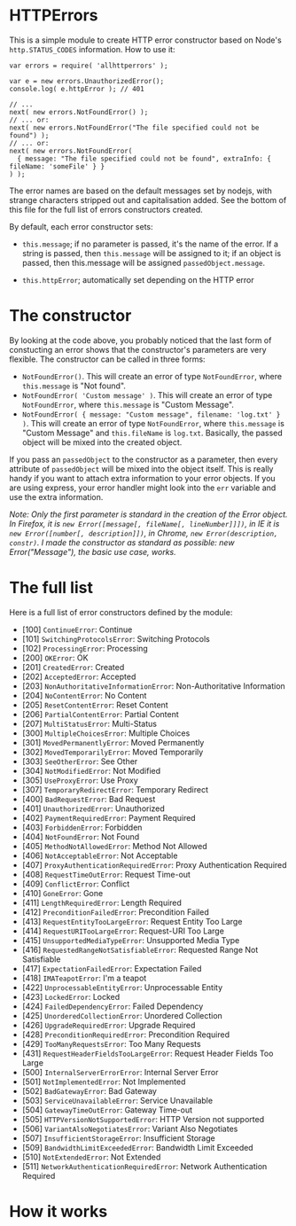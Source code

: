 HTTPErrors
==========

This is a simple module to create HTTP error constructor based on Node's `http.STATUS_CODES` information.
How to use it:

    var errors = require( 'allhttperrors' );

    var e = new errors.UnauthorizedError();
    console.log( e.httpError ); // 401

    // ...
    next( new errors.NotFoundError() );
    // ... or:
    next( new errors.NotFoundError("The file specified could not be found") );
    // ... or:
    next( new errors.NotFoundError( 
      { message: "The file specified could not be found", extraInfo: { fileName: 'someFile' } }
    ) );

The error names are based on the default messages set by nodejs, with strange characters stripped out and capitalisation added. See the bottom of this file for the full list of errors constructors created.

By default, each error constructor sets:

* `this.message`; if no parameter is passed, it's the name of the error. If a string is passed, then `this.message` will be assigned to it; if an object is passed, then this.message will be assigned `passedObject.message`.

* `this.httpError`; automatically set depending on the HTTP error

# The constructor

By looking at the code above, you probably noticed that the last form of constucting an error shows that the constructor's parameters are very flexible.
The constructor can be called in three forms:

 * `NotFoundError()`. This will create an error of type `NotFoundError`, where `this.message` is "Not found".
 * `NotFoundError( 'Custom message' )`. This will create an error of type `NotFoundError`, where `this.message` is "Custom Message".
 * `NotFoundError( { message: "Custom message", filename: 'log.txt' } )`. This will create an error of type `NotFoundError`, where `this.message` is "Custom Message" and `this.fileName` is `log.txt`.  Basically, the passed object will be mixed into the created object.

If you pass an `passedObject` to the constructor as a parameter, then every attribute of `passedObject` will be mixed into the object itself. This is really handy if you want to attach extra information to your error objects. If you are using express, your error handler might look into the `err` variable and use the extra information.

_Note: Only the first parameter is standard in the creation of the Error object. In Firefox, it is `new Error([message[, fileName[, lineNumber]]])`, in IE it is `new Error([number[, description]])`, in Chrome, `new Error(description, constr)`. I made the constructor as standard as possible: new Error("Message"), the basic use case, works._


# The full list

Here is a full list of error constructors defined by the module:

 * [100] `ContinueError`: Continue
 * [101] `SwitchingProtocolsError`: Switching Protocols
 * [102] `ProcessingError`: Processing
 * [200] `OKError`: OK
 * [201] `CreatedError`: Created
 * [202] `AcceptedError`: Accepted
 * [203] `NonAuthoritativeInformationError`: Non-Authoritative Information
 * [204] `NoContentError`: No Content
 * [205] `ResetContentError`: Reset Content
 * [206] `PartialContentError`: Partial Content
 * [207] `MultiStatusError`: Multi-Status
 * [300] `MultipleChoicesError`: Multiple Choices
 * [301] `MovedPermanentlyError`: Moved Permanently
 * [302] `MovedTemporarilyError`: Moved Temporarily
 * [303] `SeeOtherError`: See Other
 * [304] `NotModifiedError`: Not Modified
 * [305] `UseProxyError`: Use Proxy
 * [307] `TemporaryRedirectError`: Temporary Redirect
 * [400] `BadRequestError`: Bad Request
 * [401] `UnauthorizedError`: Unauthorized
 * [402] `PaymentRequiredError`: Payment Required
 * [403] `ForbiddenError`: Forbidden
 * [404] `NotFoundError`: Not Found
 * [405] `MethodNotAllowedError`: Method Not Allowed
 * [406] `NotAcceptableError`: Not Acceptable
 * [407] `ProxyAuthenticationRequiredError`: Proxy Authentication Required
 * [408] `RequestTimeOutError`: Request Time-out
 * [409] `ConflictError`: Conflict
 * [410] `GoneError`: Gone
 * [411] `LengthRequiredError`: Length Required
 * [412] `PreconditionFailedError`: Precondition Failed
 * [413] `RequestEntityTooLargeError`: Request Entity Too Large
 * [414] `RequestURITooLargeError`: Request-URI Too Large
 * [415] `UnsupportedMediaTypeError`: Unsupported Media Type
 * [416] `RequestedRangeNotSatisfiableError`: Requested Range Not Satisfiable
 * [417] `ExpectationFailedError`: Expectation Failed
 * [418] `IMATeapotError`: I'm a teapot
 * [422] `UnprocessableEntityError`: Unprocessable Entity
 * [423] `LockedError`: Locked
 * [424] `FailedDependencyError`: Failed Dependency
 * [425] `UnorderedCollectionError`: Unordered Collection
 * [426] `UpgradeRequiredError`: Upgrade Required
 * [428] `PreconditionRequiredError`: Precondition Required
 * [429] `TooManyRequestsError`: Too Many Requests
 * [431] `RequestHeaderFieldsTooLargeError`: Request Header Fields Too Large
 * [500] `InternalServerErrorError`: Internal Server Error
 * [501] `NotImplementedError`: Not Implemented
 * [502] `BadGatewayError`: Bad Gateway
 * [503] `ServiceUnavailableError`: Service Unavailable
 * [504] `GatewayTimeOutError`: Gateway Time-out
 * [505] `HTTPVersionNotSupportedError`: HTTP Version not supported
 * [506] `VariantAlsoNegotiatesError`: Variant Also Negotiates
 * [507] `InsufficientStorageError`: Insufficient Storage
 * [509] `BandwidthLimitExceededError`: Bandwidth Limit Exceeded
 * [510] `NotExtendedError`: Not Extended
 * [511] `NetworkAuthenticationRequiredError`: Network Authentication Required


# How it works


